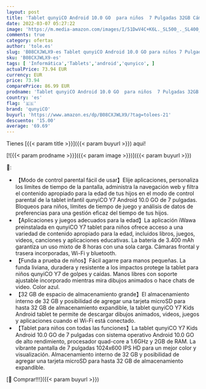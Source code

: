 ```yaml
---
layout: post
title: 'Tablet qunyiCO Android 10.0 GO  para niños  7 Pulgadas 32GB Cámara WiFi 2GB RAM Pantalla táctil HD 1024 * 600 Funda a Prueba de niños Control Parental Aprendizaje Google Certified Playstore  Azul '
date: 2022-03-07 05:27:22
image: 'https://m.media-amazon.com/images/I/51DwV4C+K6L._SL500_._SL400_.jpg'
comments: true
category: ofertas
author: 'tole.es'
slug: 'B08CXJWLX9-es Tablet qunyiCO Android 10.0 GO para niños 7 Pulgadas 32GB...'
sku: 'B08CXJWLX9-es'
tags: [ 'Informática','Tablets','android','qunyico', ]
actualPrice: 73.94 EUR
currency: EUR
price: 73.94
comparePrice: 86.99 EUR
prodname: 'Tablet qunyiCO Android 10.0 GO  para niños  7 Pulgadas 32GB Cámara WiFi 2GB RAM Pantalla táctil HD 1024 * 600 Funda a Prueba de niños Control Parental Aprendizaje Google Certified Playstore  Azul '
country: 'es'
flag: '🇪🇸'
brand: 'qunyiCO'
buyurl: 'https://www.amazon.es/dp/B08CXJWLX9/?tag=tolees-21'
descuento: '15.00'
average: '69.69'
---
```


Tienes [{{< param title >}}]({{< param buyurl >}}) aqui!

[![{{< param prodname >}}]({{< param image >}})]({{< param buyurl >}})

🔎:

- 【Modo de control parental fácil de usar】Elije aplicaciones, personaliza los límites de tiempo de la pantalla, administra la navegación web y filtra el contenido apropiado para la edad de tus hijos en el modo de control parental de la tablet infantil qunyiCO Y7 Android 10.0 GO de 7 pulgadas. Bloqueos para niños, límites de tiempo de juego y análisis de datos de preferencias para una gestión eficaz del tiempo de tus hijos.
- 【Aplicaciones y juegos adecuados para la edad】La aplicación iWawa preinstalada en qunyiCO Y7 tablet para niños ofrece acceso a una variedad de contenido apropiado para la edad, incluidos libros, juegos, videos, canciones y aplicaciones educativas. La batería de 3.400 mAh garantiza un uso mixto de 8 horas con una sola carga. Cámaras frontal y trasera incorporadas, Wi-Fi y bluetooth.
- 【Funda a prueba de niños】Fácil agarre para manos pequeñas. La funda liviana, duradera y resistente a los impactos protege la tablet para niños qunyiCO Y7 de golpes y caídas. Manos libres con soporte ajustable incorporado mientras mira dibujos animados o hace chats de video. Color azul.
- 【32 GB de espacio de almacenamiento grande】El almacenamiento interno de 32 GB y posibilidad de agregar una tarjeta microSD para hasta 32 GB de almacenamiento expandible, la tablet qunyiCO Y7 Kids Android tablet te permite de descargar dibujos animados, videos, juegos y aplicaciones cuando el Wi-Fi está conectado.
- 【Tablet para niños con todas las funciones】La tablet qunyiCO Y7 Kids Android 10.0 GO de 7 pulgadas con sistema operativo Android 10.0 GO de alto rendimiento, procesador quad-core a 1.6GHz y 2GB de RAM. La vibrante pantalla de 7 pulgadas 1024x600 IPS HD para un mejor color y visualización. Almacenamiento interno de 32 GB y posibilidad de agregar una tarjeta microSD para hasta 32 GB de almacenamiento expandible.

[🛒 Comprar!!!]({{< param buyurl >}})

